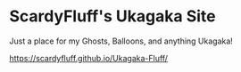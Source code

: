 # ScardyFluff's Ukagaka Site

Just a place for my Ghosts, Balloons, and anything Ukagaka!

https://scardyfluff.github.io/Ukagaka-Fluff/
